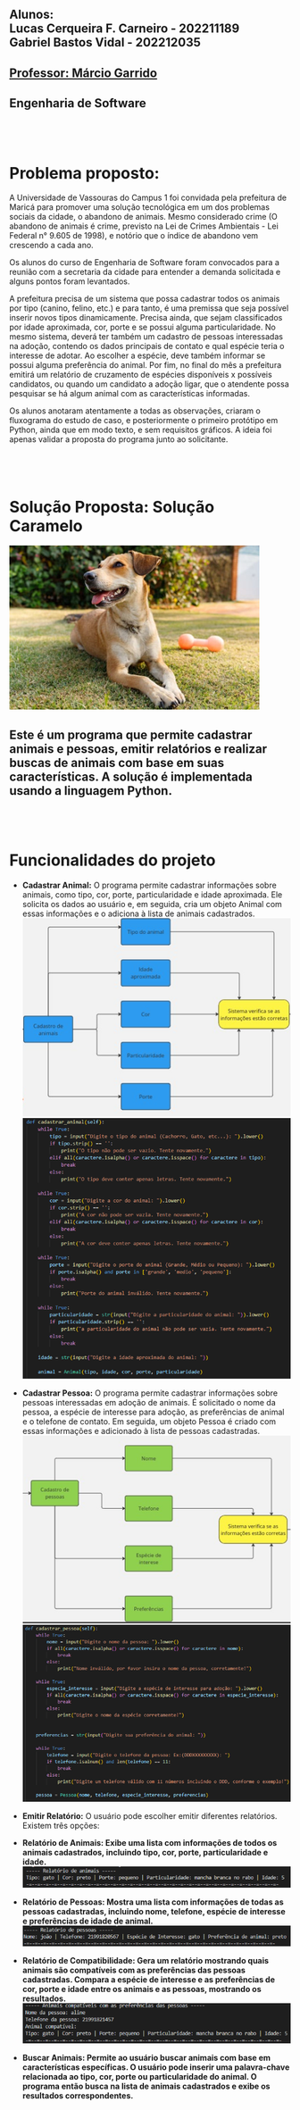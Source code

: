 ## Alunos: <br> Lucas Cerqueira F. Carneiro - 202211189 <br> Gabriel Bastos Vidal - 202212035

## <a><a href="https://github.com/marciogarridoLaCop">Professor: Márcio Garrido</a></a> 
## Engenharia de Software 
#
<br>


# Problema proposto:
A Universidade de Vassouras do Campus 1 foi convidada pela prefeitura de Maricá para promover uma solução tecnológica em um dos problemas sociais da cidade, o abandono de animais. Mesmo considerado crime (O abandono de animais é crime, previsto na Lei de Crimes Ambientais - Lei Federal n° 9.605 de 1998), e notório que o índice de abandono vem crescendo a cada ano.

Os alunos do curso de Engenharia de Software foram convocados para a reunião com a secretaria da cidade para entender a demanda solicitada e alguns pontos foram levantados.

A prefeitura precisa de um sistema que possa cadastrar todos os animais por tipo (canino, felino, etc.) e para tanto, é uma premissa que seja possível inserir novos tipos dinamicamente. Precisa ainda, que sejam classificados por idade aproximada, cor, porte e se possui alguma particularidade. No mesmo sistema, deverá ter também um cadastro de pessoas interessadas na adoção, contendo os dados principais de contato e qual espécie teria o interesse de adotar. Ao escolher a espécie, deve também informar se possui alguma preferência do animal. Por fim, no final do mês a prefeitura emitirá um relatório de cruzamento de espécies disponíveis x possíveis candidatos, ou quando um candidato a adoção ligar, que o atendente possa pesquisar se há algum animal com as características informadas.

Os alunos anotaram atentamente a todas as observações, criaram o fluxograma do estudo de caso, e posteriormente o primeiro protótipo em Python, ainda que em modo texto, e sem requisitos gráficos. A ideia foi apenas validar a proposta do programa junto ao solicitante.
#
<br>


# Solução Proposta: Solução Caramelo

![cachorro](./Imagens/cachorro.jpg)

## Este é um programa que permite cadastrar animais e pessoas, emitir relatórios e realizar buscas de animais com base em suas características. A solução é implementada usando a linguagem Python.
#
<br>


 # Funcionalidades do projeto

 - <strong>Cadastrar Animal:</strong> O programa permite cadastrar informações sobre animais, como tipo, cor, porte, particularidade e idade aproximada. Ele solicita os dados ao usuário e, em seguida, cria um objeto Animal com essas informações e o adiciona à lista de animais cadastrados.
 ![fluxo1](./Imagens/fluxo_animais.png)
![animais](./Imagens/Screenshot_1.png)

- <strong>Cadastrar Pessoa:</strong> O programa permite cadastrar informações sobre pessoas interessadas em adoção de animais. É solicitado o nome da pessoa, a espécie de interesse para adoção, as preferências de animal e o telefone de contato. Em seguida, um objeto Pessoa é criado com essas informações e adicionado à lista de pessoas cadastradas.<br>
![fluxo1](./Imagens/fluxo_pessoas.png)
![pessoas](./Imagens/pessoa.png)

- <strong>Emitir Relatório:</strong> O usuário pode escolher emitir diferentes relatórios. Existem três opções:

- <strong>Relatório de Animais: Exibe uma lista com informações de todos os animais cadastrados, incluindo tipo, cor, porte, particularidade e idade.
![relatorio_animais](./Imagens/rela_animal.png)
- <strong>Relatório de Pessoas:</strong> Mostra uma lista com informações de todas as pessoas cadastradas, incluindo nome, telefone, espécie de interesse e preferências de idade de animal.
![relatorio_pessoas](./Imagens/rela_pessoa.png)
- <strong>Relatório de Compatibilidade:</strong> Gera um relatório mostrando quais animais são compatíveis com as preferências das pessoas cadastradas. Compara a espécie de interesse e as preferências de cor, porte e idade entre os animais e as pessoas, mostrando os resultados.
![compatibilidade](./Imagens/compatibilidade.png)
- <strong>Buscar Animais:</strong> Permite ao usuário buscar animais com base em características específicas. O usuário pode inserir uma palavra-chave relacionada ao tipo, cor, porte ou particularidade do animal. O programa então busca na lista de animais cadastrados e exibe os resultados correspondentes.
